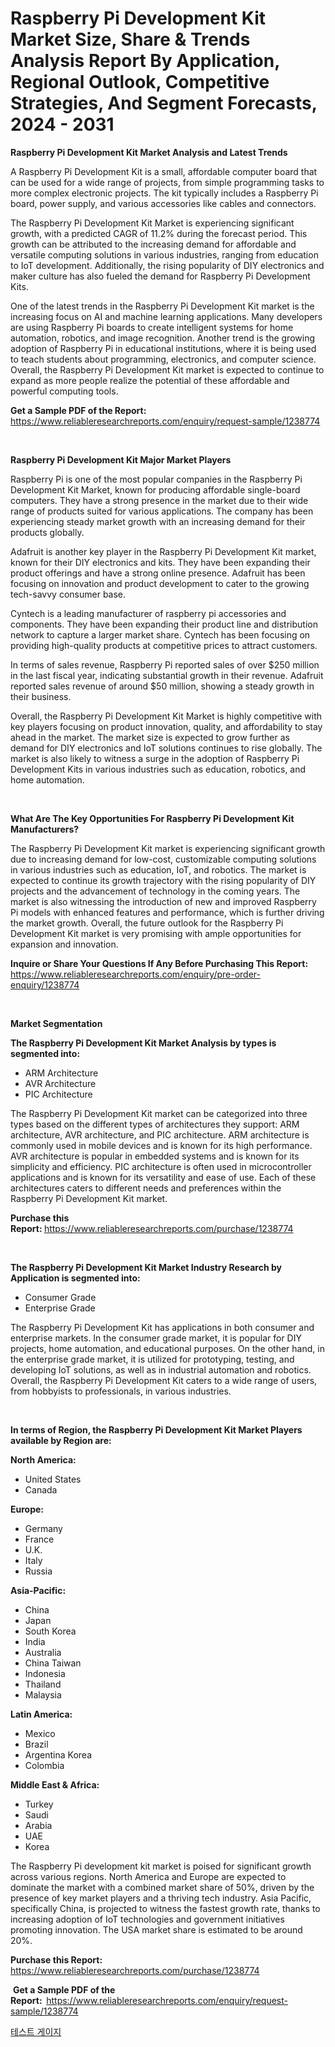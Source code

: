<p><h1>Raspberry Pi Development Kit Market Size, Share & Trends Analysis Report By Application, Regional Outlook, Competitive Strategies, And Segment Forecasts, 2024 - 2031</h1></p><p><strong>Raspberry Pi Development Kit Market Analysis and Latest Trends</strong></p>
<p><p>A Raspberry Pi Development Kit is a small, affordable computer board that can be used for a wide range of projects, from simple programming tasks to more complex electronic projects. The kit typically includes a Raspberry Pi board, power supply, and various accessories like cables and connectors. </p><p>The Raspberry Pi Development Kit Market is experiencing significant growth, with a predicted CAGR of 11.2% during the forecast period. This growth can be attributed to the increasing demand for affordable and versatile computing solutions in various industries, ranging from education to IoT development. Additionally, the rising popularity of DIY electronics and maker culture has also fueled the demand for Raspberry Pi Development Kits.</p><p>One of the latest trends in the Raspberry Pi Development Kit market is the increasing focus on AI and machine learning applications. Many developers are using Raspberry Pi boards to create intelligent systems for home automation, robotics, and image recognition. Another trend is the growing adoption of Raspberry Pi in educational institutions, where it is being used to teach students about programming, electronics, and computer science. Overall, the Raspberry Pi Development Kit market is expected to continue to expand as more people realize the potential of these affordable and powerful computing tools.</p></p>
<p><strong>Get a Sample PDF of the Report:&nbsp;</strong> <a href="https://www.reliableresearchreports.com/enquiry/request-sample/1238774">https://www.reliableresearchreports.com/enquiry/request-sample/1238774</a></p>
<p>&nbsp;</p>
<p><strong>Raspberry Pi Development Kit Major Market Players</strong></p>
<p><p>Raspberry Pi is one of the most popular companies in the Raspberry Pi Development Kit Market, known for producing affordable single-board computers. They have a strong presence in the market due to their wide range of products suited for various applications. The company has been experiencing steady market growth with an increasing demand for their products globally.</p><p>Adafruit is another key player in the Raspberry Pi Development Kit market, known for their DIY electronics and kits. They have been expanding their product offerings and have a strong online presence. Adafruit has been focusing on innovation and product development to cater to the growing tech-savvy consumer base.</p><p>Cyntech is a leading manufacturer of raspberry pi accessories and components. They have been expanding their product line and distribution network to capture a larger market share. Cyntech has been focusing on providing high-quality products at competitive prices to attract customers.</p><p>In terms of sales revenue, Raspberry Pi reported sales of over $250 million in the last fiscal year, indicating substantial growth in their revenue. Adafruit reported sales revenue of around $50 million, showing a steady growth in their business.</p><p>Overall, the Raspberry Pi Development Kit Market is highly competitive with key players focusing on product innovation, quality, and affordability to stay ahead in the market. The market size is expected to grow further as demand for DIY electronics and IoT solutions continues to rise globally. The market is also likely to witness a surge in the adoption of Raspberry Pi Development Kits in various industries such as education, robotics, and home automation.</p></p>
<p>&nbsp;</p>
<p><strong>What Are The Key Opportunities For Raspberry Pi Development Kit Manufacturers?</strong></p>
<p><p>The Raspberry Pi Development Kit market is experiencing significant growth due to increasing demand for low-cost, customizable computing solutions in various industries such as education, IoT, and robotics. The market is expected to continue its growth trajectory with the rising popularity of DIY projects and the advancement of technology in the coming years. The market is also witnessing the introduction of new and improved Raspberry Pi models with enhanced features and performance, which is further driving the market growth. Overall, the future outlook for the Raspberry Pi Development Kit market is very promising with ample opportunities for expansion and innovation.</p></p>
<p><strong>Inquire or Share Your Questions If Any Before Purchasing This Report:</strong> <a href="https://www.reliableresearchreports.com/enquiry/pre-order-enquiry/1238774">https://www.reliableresearchreports.com/enquiry/pre-order-enquiry/1238774</a></p>
<p>&nbsp;</p>
<p><strong>Market Segmentation</strong></p>
<p><strong>The Raspberry Pi Development Kit Market Analysis by types is segmented into:</strong></p>
<p><ul><li>ARM Architecture</li><li>AVR Architecture</li><li>PIC Architecture</li></ul></p>
<p><p>The Raspberry Pi Development Kit market can be categorized into three types based on the different types of architectures they support: ARM architecture, AVR architecture, and PIC architecture. ARM architecture is commonly used in mobile devices and is known for its high performance. AVR architecture is popular in embedded systems and is known for its simplicity and efficiency. PIC architecture is often used in microcontroller applications and is known for its versatility and ease of use. Each of these architectures caters to different needs and preferences within the Raspberry Pi Development Kit market.</p></p>
<p><strong>Purchase this Report:&nbsp;</strong><a href="https://www.reliableresearchreports.com/purchase/1238774">https://www.reliableresearchreports.com/purchase/1238774</a></p>
<p>&nbsp;</p>
<p><strong>The Raspberry Pi Development Kit Market Industry Research by Application is segmented into:</strong></p>
<p><ul><li>Consumer Grade</li><li>Enterprise Grade</li></ul></p>
<p><p>The Raspberry Pi Development Kit has applications in both consumer and enterprise markets. In the consumer grade market, it is popular for DIY projects, home automation, and educational purposes. On the other hand, in the enterprise grade market, it is utilized for prototyping, testing, and developing IoT solutions, as well as in industrial automation and robotics. Overall, the Raspberry Pi Development Kit caters to a wide range of users, from hobbyists to professionals, in various industries.</p></p>
<p>&nbsp;</p>
<p><strong>In terms of Region, the Raspberry Pi Development Kit Market Players available by Region are:</strong></p>
<p>
    <p> <strong> North America: </strong>
        <ul>
            <li>United States</li>
            <li>Canada</li>
        </ul>
        </p> 
    <p> <strong> Europe: </strong>
        <ul>
            <li>Germany</li>
            <li>France</li>
            <li>U.K.</li>
            <li>Italy</li>
            <li>Russia</li>
        </ul>
        </p> 
    <p> <strong> Asia-Pacific: </strong>
        <ul>
            <li>China</li>
            <li>Japan</li>
            <li>South Korea</li>
            <li>India</li>
            <li>Australia</li>
            <li>China Taiwan</li>
            <li>Indonesia</li>
            <li>Thailand</li>
            <li>Malaysia</li>
        </ul>
        </p> 
    <p> <strong> Latin America: </strong>
        <ul>
            <li>Mexico</li>
            <li>Brazil</li>
            <li>Argentina Korea</li>
            <li>Colombia</li>
        </ul>
        </p> 
    <p> <strong> Middle East & Africa: </strong>
        <ul>
            <li>Turkey</li>
            <li>Saudi</li>
            <li>Arabia</li>
            <li>UAE</li>
            <li>Korea</li>
        </ul>
    </p>
    </p>
<p><p>The Raspberry Pi development kit market is poised for significant growth across various regions. North America and Europe are expected to dominate the market with a combined market share of 50%, driven by the presence of key market players and a thriving tech industry. Asia Pacific, specifically China, is projected to witness the fastest growth rate, thanks to increasing adoption of IoT technologies and government initiatives promoting innovation. The USA market share is estimated to be around 20%.</p></p>
<p><strong>Purchase this Report: </strong><a href="https://www.reliableresearchreports.com/purchase/1238774">https://www.reliableresearchreports.com/purchase/1238774</a></p>
<p>&nbsp;<strong>Get a Sample PDF of the Report:&nbsp;&nbsp;</strong><a href="https://www.reliableresearchreports.com/enquiry/request-sample/1238774">https://www.reliableresearchreports.com/enquiry/request-sample/1238774</a></p>
<p><strong></strong></p>
<p><p><a href="https://github.com/Maeennan456456/Market-Research-Report-List-1/blob/main/567542810593.md">테스트 게이지</a></p></p>